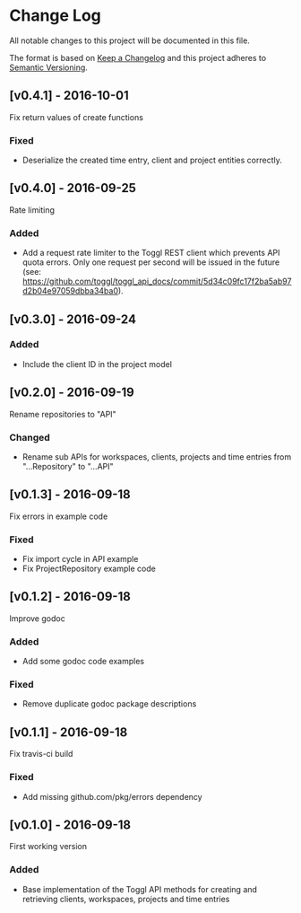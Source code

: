 # Change Log
All notable changes to this project will be documented in this file.

The format is based on [Keep a Changelog](http://keepachangelog.com/)
and this project adheres to [Semantic Versioning](http://semver.org/).

## [v0.4.1] - 2016-10-01

Fix return values of create functions

### Fixed
- Deserialize the created time entry, client and project entities correctly.

## [v0.4.0] - 2016-09-25

Rate limiting

### Added
- Add a request rate limiter to the Toggl REST client which prevents API quota errors. Only one request per second will be issued in the future (see: https://github.com/toggl/toggl_api_docs/commit/5d34c09fc17f2ba5ab97d2b04e97059dbba34ba0).

## [v0.3.0] - 2016-09-24

### Added
- Include the client ID in the project model

## [v0.2.0] - 2016-09-19

Rename repositories to "API"

### Changed
- Rename sub APIs for workspaces, clients, projects and time entries from "...Repository" to "...API"

## [v0.1.3] - 2016-09-18

Fix errors in example code

### Fixed
- Fix import cycle in API example
- Fix ProjectRepository example code

## [v0.1.2] - 2016-09-18

Improve godoc

### Added
- Add some godoc code examples

### Fixed
- Remove duplicate godoc package descriptions

## [v0.1.1] - 2016-09-18

Fix travis-ci build

### Fixed
- Add missing github.com/pkg/errors dependency

## [v0.1.0] - 2016-09-18

First working version

### Added
- Base implementation of the Toggl API methods for creating and retrieving clients, workspaces, projects and time entries

